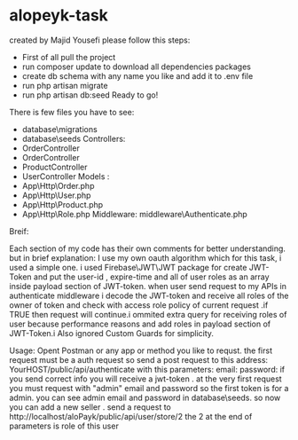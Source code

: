 # alopeyk-task
 created by Majid Yousefi 
 please follow this steps:
 - First of all pull the project
 - run composer update to download all dependencies packages
 - create db schema with any name you like and add it to .env file
 - run php artisan migrate
 - run php artisan db:seed
 Ready to go!
 
There is few files you have to see: 
- database\migrations 
- database\seeds
Controllers:
- OrderController
- OrderController
- ProductController
- UserController
Models : 
- App\Http\Order.php
- App\Http\User.php
- App\Http\Product.php
- App\Http\Role.php
Middleware:
 middleware\Authenticate.php
 
Breif:

Each section of my code has their own comments for better understanding.
but in brief explanation:
I use my own oauth algorithm which for this task, i used a simple one.
i used Firebase\JWT\JWT package for create JWT-Token and put the user-id , expire-time and all of user roles as an array inside payload section of JWT-token.
when user send request to my APIs in authenticate middleware  i decode the JWT-token and receive all roles of the owner of token and check with access role policy of current request .if TRUE then request will continue.i ommited extra query for receiving roles of user because  performance reasons and add roles in payload section of JWT-Token.i Also ignored Custom Guards for simplicity.


Usage:
Opent Postman or any app or method you like to requst.
the first request must be a auth request so send a post request to this address:
YourHOST/public/api/authenticate
with this parameters:
email:
password:
if you send correct info you will receive a jwt-token . at the very first request you must request with "admin" email and password so the first token is for a admin. you can see admin email and password in database\seeds.
so now you can add a new seller . send a request to http://localhost/aloPayk/public/api/user/store/2
the 2 at the end of parameters is role of this user




